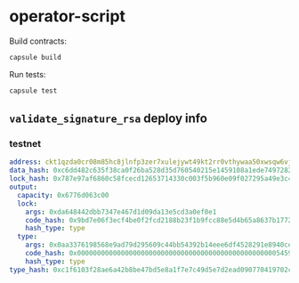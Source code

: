 # operator-script

Build contracts:

``` sh
capsule build
```

Run tests:

``` sh
capsule test
```

## `validate_signature_rsa` deploy info

### testnet
```yaml
address: ckt1qzda0cr08m85hc8jlnfp3zer7xulejywt49kt2rr0vthywaa50xwsqw6vjzy9kahx3lyvlgap8dp8ewd8g80pcgcexzrj
data_hash: 0xc6dd482c635f38ca0f26ba528d35d760540215e1459108a1ede7497282fc169d
lock_hash: 0x787e97af6860c58fcecd12653714330c003f5b960e09f027295a49e3c41d609f
output:
  capacity: 0x6776d063c00
  lock:
    args: 0xda648442dbb7347e467d1d09da13e5cd3a0ef0e1
    code_hash: 0x9bd7e06f3ecf4be0f2fcd2188b23f1b9fcc88e5d4b65a8637b17723bbda3cce8
    hash_type: type
  type:
    args: 0x0aa3376198568e9ad79d295609c44bb54392b14eee6df4528291e8940cef028c
    code_hash: 0x00000000000000000000000000000000000000000000000000545950455f4944
    hash_type: type
type_hash: 0xc1f6103f28ae6a42b8be47bd5e8a1f7e7c49d5e7d2ead090770419702c181f5f
```
